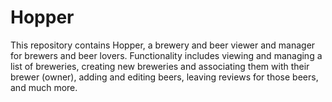 # Hopper

This repository contains Hopper, a brewery and beer viewer and manager for brewers and beer lovers. Functionality includes viewing and managing a list of breweries, creating new breweries and associating them with their brewer (owner), adding and editing beers, leaving reviews for those beers, and much more.

